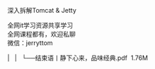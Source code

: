 深入拆解Tomcat & Jetty  

全网it学习资源共享学习<br>全网课程都有，欢迎私聊<br>微信：jerryttom<br>

| &nbsp;&nbsp;| &nbsp;&nbsp;└──结束语丨静下心来，品味经典.pdf &nbsp;1.76M